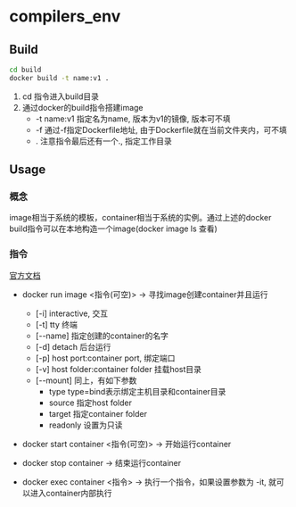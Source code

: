 # compilers\_env

## Build
```bash
cd build
docker build -t name:v1 .
```
1. cd 指令进入build目录
2. 通过docker的build指令搭建image
    - -t name:v1 指定名为name, 版本为v1的镜像, 版本可不填
    - -f <Dockerfile> 通过-f指定Dockerfile地址, 由于Dockerfile就在当前文件夹内，可不填
    - . 注意指令最后还有一个., 指定工作目录

## Usage

### 概念

image相当于系统的模板，container相当于系统的实例。通过上述的docker build指令可以在本地构造一个image(docker image ls 查看)

### 指令

[官方文档](https://docs.docker.com/engine/reference/commandline/docker/)

- docker run image <指令(可空)> -> 寻找image创建container并且运行
    - [-i] interactive, 交互
    - [-t] tty 终端
    - [--name] 指定创建的container的名字
    - [-d] detach 后台运行
    - [-p] host port:container port, 绑定端口
    - [-v] host folder:container folder 挂载host目录
    - [--mount] 同上，有如下参数
        - type type=bind表示绑定主机目录和container目录
        - source 指定host folder
        - target 指定container folder
        - readonly 设置为只读

- docker start container <指令(可空)> -> 开始运行container

- docker stop container -> 结束运行container

- docker exec container <指令> -> 执行一个指令，如果设置参数为 -it, 就可以进入container内部执行
    
